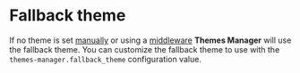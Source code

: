 # Fallback theme

If no theme is set [manually](/usage/basic) or using a [middleware](/usage/middleware) **Themes Manager** will use the fallback theme. You can customize the fallback theme to use with the `themes-manager.fallback_theme` configuration value.